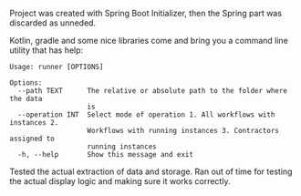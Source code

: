 Project was created with Spring Boot Initializer, then the Spring part was discarded as unneded.

Kotlin, gradle and some nice libraries come and bring you a command line utility that has help:
```
Usage: runner [OPTIONS]

Options:
  --path TEXT      The relative or absolute path to the folder where the data
                   is
  --operation INT  Select mode of operation 1. All workflows with instances 2.
                   Workflows with running instances 3. Contractors assigned to
                   running instances
  -h, --help       Show this message and exit
```

Tested the actual extraction of data and storage. 
Ran out of time for testing the actual display logic and making sure it works correctly.
